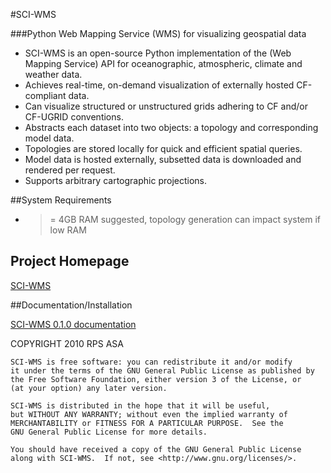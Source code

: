 #SCI-WMS

###Python Web Mapping Service (WMS) for visualizing geospatial data

* SCI-WMS is an open-source Python implementation of the (Web Mapping Service) API for oceanographic, atmospheric, climate and weather data.
* Achieves real-time, on-demand visualization of externally hosted CF-compliant data.
* Can visualize structured or unstructured grids adhering to CF and/or CF-UGRID conventions.
* Abstracts each dataset into two objects: a topology and corresponding model data.
* Topologies are stored locally for quick and efficient spatial queries.
* Model data is hosted externally, subsetted data is downloaded and rendered per request.
* Supports arbitrary cartographic projections.

##System Requirements

* >= 4GB RAM suggested, topology generation can impact system if low RAM

## Project Homepage
[SCI-WMS](http://asascience-open.github.io/sci-wms/)

##Documentation/Installation

[SCI-WMS 0.1.0 documentation](http://asascience-open.github.io/sci-wms/docs/index.html)

COPYRIGHT 2010 RPS ASA

    SCI-WMS is free software: you can redistribute it and/or modify
    it under the terms of the GNU General Public License as published by
    the Free Software Foundation, either version 3 of the License, or
    (at your option) any later version.

    SCI-WMS is distributed in the hope that it will be useful,
    but WITHOUT ANY WARRANTY; without even the implied warranty of
    MERCHANTABILITY or FITNESS FOR A PARTICULAR PURPOSE.  See the
    GNU General Public License for more details.

    You should have received a copy of the GNU General Public License
    along with SCI-WMS.  If not, see <http://www.gnu.org/licenses/>.
